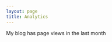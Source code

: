 ```yaml
---
layout: page
title: Analytics
---
```


<p>My blog has <span id="pageviews"></span> page views in the last month</p>
<div data-sa-graph-url="https://simpleanalytics.io/simpleanalytics.io/?color=75b5aa" data-sa-page-views-selector="#pageviews"></div>
<script src="https://cdn.simpleanalytics.io/embed.js"></script>
